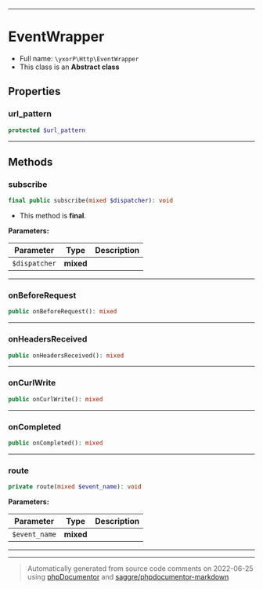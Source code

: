 ***

# EventWrapper





* Full name: `\yxorP\Http\EventWrapper`
* This class is an **Abstract class**



## Properties


### url_pattern



```php
protected $url_pattern
```






***

## Methods


### subscribe



```php
final public subscribe(mixed $dispatcher): void
```





* This method is **final**.


**Parameters:**

| Parameter | Type | Description |
|-----------|------|-------------|
| `$dispatcher` | **mixed** |  |




***

### onBeforeRequest



```php
public onBeforeRequest(): mixed
```











***

### onHeadersReceived



```php
public onHeadersReceived(): mixed
```











***

### onCurlWrite



```php
public onCurlWrite(): mixed
```











***

### onCompleted



```php
public onCompleted(): mixed
```











***

### route



```php
private route(mixed $event_name): void
```








**Parameters:**

| Parameter | Type | Description |
|-----------|------|-------------|
| `$event_name` | **mixed** |  |




***


***
> Automatically generated from source code comments on 2022-06-25 using [phpDocumentor](http://www.phpdoc.org/) and [saggre/phpdocumentor-markdown](https://github.com/Saggre/phpDocumentor-markdown)

